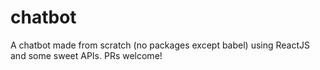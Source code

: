# chatbot
A chatbot made from scratch (no packages except babel) using ReactJS and some sweet APIs. PRs welcome!
